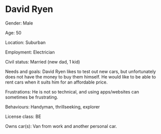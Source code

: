 # David Ryen

Gender: Male

Age: 50

Location: Suburban

Employment: Electrician

Civil status: Married (new dad, 1 kid)

Needs and goals: David Ryen likes to test out new cars, but unfortunately does not have the money to buy them himself. He would like to be able to rent cars when it suits him for an affordable price.

Frustrations: He is not so technical, and using apps/websites can sometimes be frustrating.

Behaviours: Handyman, thrillseeking, explorer

License class: BE

Owns car(s): Van from work and another personal car.
